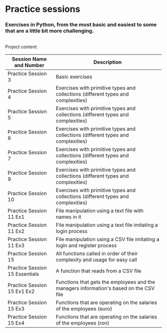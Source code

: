 # Practice sessions
### Exercises in Python, from the most basic and easiest to some that are a little bit more challenging.
<br/>
Project content:

| Session Name and Number        | Description                                                                            |
|--------------------------------|----------------------------------------------------------------------------------------|
| Practice Session 3             | Basic exercises                                                                        |
| Practice Session 4             | Exercises with primitive types and collections (different types and complexities)      |
| Practice Session 5             | Exercises with primitive types and collections (different types and complexities)      |
| Practice Session 6             | Exercises with primitive types and collections (different types and complexities)      |
| Practice Session 7             | Exercises with primitive types and collections (different types and complexities)      |
| Practice Session 9             | Exercises with primitive types and collections (different types and complexities)      |
| Practice Session 10            | Exercises with primitive types and collections (different types and complexities)      |
| Practice Session 11 Ex1        | File manipulation using a text file with names in it                                   |
| Practice Session 11 Ex2        | File manipulation using a text file imitating a login process                          |
| Practice Session 11 Ex3        | File manipulation using a CSV file imitating a login and register process              |
| Practice Session 15            | All functions called in order of their complexity and usage for easy call              |
| Practice Session 15 Essentials | A function that reads from a CSV file                                                  |
| Practice Session 15 Ex1 Ex2    | Functions that gets the employees and the managers information's based on the CSV file |
| Practice Session 15 Ex3        | Functions that are operating on the salaries of the employees (euro)                   |
| Practice Session 15 Ex4        | Functions that are operating on the salaries of the employees (ron)                    |
